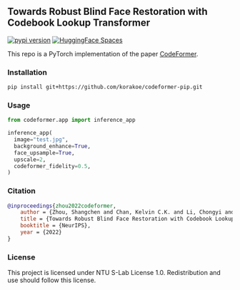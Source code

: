 <h2>
  Towards Robust Blind Face Restoration with Codebook Lookup Transformer
</h2>

<a href="https://badge.fury.io/py/codeformer-pip"><img src="https://badge.fury.io/py/codeformer-pip.svg" alt="pypi version"></a>
<a href="https://huggingface.co/spaces/ArtGAN/Stable-Diffusion-ControlNet-WebUI"><img src="https://img.shields.io/badge/CodeFormer-Demo-orange" alt="HuggingFace Spaces"></a>

This repo is a PyTorch implementation of the paper [CodeFormer](https://arxiv.org/abs/2206.11253).

### Installation
```bash
pip install git+https://github.com/korakoe/codeformer-pip.git
```
### Usage
```python
from codeformer.app import inference_app

inference_app(
  image="test.jpg",
  background_enhance=True,
  face_upsample=True,
  upscale=2,
  codeformer_fidelity=0.5,
)
```
### Citation
```bibtex
@inproceedings{zhou2022codeformer,
    author = {Zhou, Shangchen and Chan, Kelvin C.K. and Li, Chongyi and Loy, Chen Change},
    title = {Towards Robust Blind Face Restoration with Codebook Lookup TransFormer},
    booktitle = {NeurIPS},
    year = {2022}
}
```

### License

This project is licensed under NTU S-Lab License 1.0. Redistribution and use should follow this license.
